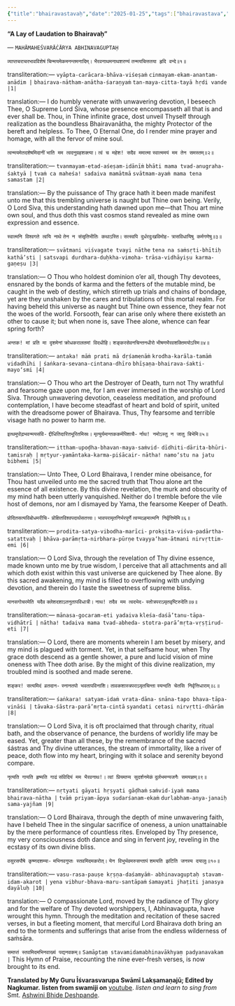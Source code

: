 ```yaml
---
{"title":"bhairavastavaḥ","date":"2025-01-25","tags":["bhairavastava","abhinavagupta","scriptures"],"publish":true,"path":"scriptures/bhairavastavaḥ.md","permalink":"/scriptures/bhairavastava/","PassFrontmatter":true}
---
```


<span class="center-text">**“A Lay of Laudation to Bhairavaḥ”**</span>

<span class="center-text">— `MAHĀMAHEŚVARĀĊĀRYA ABHINAVAGUPTAḤ`</span>

</div>

<span class="center-text">`व्याप्तचराचरभावविशेषं`</span>
<span class="center-text">`चिन्मयमेकमनन्तमनादिम्।`</span>
<span class="center-text">`भैरवनाथमनाथशरण्यं`</span>
<span class="center-text">`तन्मयचित्ततया हृदि वन्दे॥१॥`</span>

<span class="center-text">transliteration:—</span>
<span class="center-text">`vyāpta-carācara-bhāva-viśeṣaṁ`</span>
<span class="center-text">`cinmayam-ekam-anantam-anādim |`</span>
<span class="center-text">`bhairava-nātham-anātha-śaraṇyaṁ`</span>
<span class="center-text">`tan-maya-citta-tayā hṛdi vande |1|`</span>

<span class="center-text">translation:—</span> 
<span class="center-text">I do humbly venerate with unwavering devotion, I beseech Thee, O Supreme Lord Śiva, whose presence encompasseth all that is and ever shall be. Thou, in Thine infinite grace, dost unveil Thyself through realization as the boundless Bhairavanātha, the mighty Protector of the bereft and helpless. To Thee, O Eternal One, do I render mine prayer and homage, with all the fervor of mine soul.</span>


<span class="center-text">`त्वन्मयमेतदशेषमिदानीं`</span>
<span class="center-text">`भाति मम त्वदनुग्रहशक्त्या।`</span>
<span class="center-text">`त्वं च महेश! सदैव ममात्मा`</span>
<span class="center-text">`स्वात्ममयं मम तेन समस्तम्॥२॥`</span>

<span class="center-text">transliteration:—</span>
<span class="center-text">`tvanmayam-etad-aśeṣam-idānīṁ`</span>
<span class="center-text">`bhāti mama tvad-anugraha-śaktyā |`</span>
<span class="center-text">`tvaṁ ca maheśa! sadaiva mamātmā`</span>
<span class="center-text">`svātmam-ayaṁ mama tena samastam |2|`</span>

<span class="center-text">translation:—</span>
<span class="center-text">By the puissance of Thy grace hath it been made manifest unto me that this trembling universe is naught but Thine own being. Verily, O Lord Siva, this understanding hath dawned upon me—that Thou art mine own soul, and thus doth this vast cosmos stand revealed as mine own expression and essence.</span>


<span class="center-text">`स्वात्मनि विश्वगते त्वयि नाथे`</span>
<span class="center-text">`तेन न संसृतिभीतिः कथाऽस्ति।`</span>
<span class="center-text">`सत्स्वपि दुर्धरदुःखविमोह-`</span>
<span class="center-text">`त्रासविधायिषु कर्मगणेषु॥३॥`</span>

<span class="center-text">transliteration:—</span>
<span class="center-text">`svātmani viśvagate tvayi nāthe`</span>
<span class="center-text">`tena na saṁsṛti-bhītiḥ kathā’sti |`</span>
<span class="center-text">`satsvapi durdhara-duḥkha-vimoha-`</span>
<span class="center-text">`trāsa-vidhāyiṣu karma-gaṇeṣu |3|`</span>

<span class="center-text">translation:—</span>
<span class="center-text">O Thou who holdest dominion o’er all, though Thy devotees, ensnared by the bonds of karma and the fetters of the mutable mind, be caught in the web of destiny, which stirreth up trials and chains of bondage, yet are they unshaken by the cares and tribulations of this mortal realm. For having beheld this universe as naught but Thine own essence, they fear not the woes of the world. Forsooth, fear can arise only where there existeth an other to cause it; but when none is, save Thee alone, whence can fear spring forth?</span>


<span class="center-text">`अन्तक! मां प्रति मा दृशमेनां`</span>
<span class="center-text">`क्रोधकरालतमां विदधीहि।`</span>
<span class="center-text">`शङ्करसेवनचिन्तनधीरो`</span>
<span class="center-text">`भीषणभैरवशक्तिमयोऽस्मि॥४॥`</span>

<span class="center-text">transliteration:—</span>
<span class="center-text">`antaka! māṁ prati mā dṛśamenāṁ`</span>
<span class="center-text">`krodha-karāla-tamāṁ vidadhīhi |`</span>
<span class="center-text">`śaṅkara-sevana-cintana-dhīro`</span>
<span class="center-text">`bhīṣaṇa-bhairava-śakti-mayo‘smi |4|`</span>

<span class="center-text">translation:—</span>
<span class="center-text">O Thou who art the Destroyer of Death, turn not Thy wrathful and fearsome gaze upon me, for I am ever immersed in the worship of Lord Siva. Through unwavering devotion, ceaseless meditation, and profound contemplation, I have become steadfast of heart and bold of spirit, united with the dreadsome power of Bhairava. Thus, Thy fearsome and terrible visage hath no power to harm me.</span>


<span class="center-text">`इत्थमुपोढ़भवन्मयसंवि-`</span>
<span class="center-text">`द्दीधितिदारितभूरितमिस्रः।`</span>
<span class="center-text">`मृत्युर्यमान्तककर्मपिशाचै-`</span>
<span class="center-text">`र्नाथ! नमोऽस्तु न जातु बिभेमि॥५॥`</span>

<span class="center-text">transliteration:—</span>
<span class="center-text">`ittham-upoḍha-bhavan-maya-saṁvid-`</span>
<span class="center-text">`dīdhiti-dārita-bhūri-tamisraḥ |`</span>
<span class="center-text">`mṛtyur-yamāntaka-karma-piśācair-`</span>
<span class="center-text">`nātha! namo‘stu na jatu bibhemi |5|`</span>

<span class="center-text">translation:—</span>
<span class="center-text">Unto Thee, O Lord Bhairava, I render mine obeisance, for Thou hast unveiled unto me the sacred truth that Thou alone art the essence of all existence. By this divine revelation, the murk and obscurity of my mind hath been utterly vanquished. Neither do I tremble before the vile host of demons, nor am I dismayed by Yama, the fearsome Keeper of Death.</span>


<span class="center-text">`प्रोदितसत्यविबोधमरीचि-`</span>
<span class="center-text">`प्रोक्षितविश्वपदार्थसतत्त्वः।`</span>
<span class="center-text">`भावपरामृतनिर्भरपूर्णे`</span>
<span class="center-text">`त्वय्यऽहमात्मनि निर्वृत्तिमेमि॥६॥`</span>

<span class="center-text">transliteration:—</span>
<span class="center-text">`prodita-satya-vibodha-marīci-`</span>
<span class="center-text">`prokṣita-viśva-padārtha-satattvaḥ |`</span>
<span class="center-text">`bhāva-parāmṛta-nirbhara-pūrṇe`</span>
<span class="center-text">`tvayya‘ham-ātmani nirvṛttim-emi |6|`</span>

<span class="center-text">translation:—</span>
<span class="center-text">O Lord Siva, through the revelation of Thy divine essence, made known unto me by true wisdom, I perceive that all attachments and all which doth exist within this vast universe are quickened by Thee alone. By this sacred awakening, my mind is filled to overflowing with undying devotion, and therein do I taste the sweetness of supreme bliss.</span>


<span class="center-text">`मानसगोचरमेति यदैव`</span>
<span class="center-text">`क्लेशदशाऽतनुतापविधात्री।`</span>
<span class="center-text">`नाथ! तदैव मम त्वदभेद-`</span>
<span class="center-text">`स्तोत्रपराऽमृतवृष्टिरुदेति॥७॥`</span>

<span class="center-text">transliteration:—</span>
<span class="center-text">`mānasa-gocaram-eti yadaiva`</span>
<span class="center-text">`kleśa-daśā’tanu-tāpa-vidhātrī |`</span>
<span class="center-text">`nātha! tadaiva mama tvad-abheda-`</span>
<span class="center-text">`stotra-parā’mṛta-vṛṣṭirud-eti |7|`</span>

<span class="center-text">translation:—</span>
<span class="center-text">O Lord, there are moments wherein I am beset by misery, and my mind is plagued with torment. Yet, in that selfsame hour, when Thy grace doth descend as a gentle shower, a pure and lucid vision of mine oneness with Thee doth arise. By the might of this divine realization, my troubled mind is soothed and made serene.</span>


<span class="center-text">`शङ्कर! सत्यमिदं व्रतदान-`</span>
<span class="center-text">`स्नानतपो भवतापविनाशि।`</span>
<span class="center-text">`तावकशास्त्रपराऽमृतचिन्ता`</span>
<span class="center-text">`स्यन्दति चेतसि निर्वृत्तिधाराम्॥८॥`</span>

<span class="center-text">transliteration:—</span>
<span class="center-text">`śaṅkara! satyam-idaṁ vrata-dāna-`</span>
<span class="center-text">`snāna-tapo bhava-tāpa-vināśi |`</span>
<span class="center-text">`tāvaka-śāstra-parā’mṛta-cintā`</span>
<span class="center-text">`syandati cetasi nirvṛtti-dhārām |8|`</span>

<span class="center-text">translation:—</span>
<span class="center-text">O Lord Siva, it is oft proclaimed that through charity, ritual bath, and the observance of penance, the burdens of worldly life may be eased. Yet, greater than all these, by the remembrance of the sacred śástras and Thy divine utterances, the stream of immortality, like a river of peace, doth flow into my heart, bringing with it solace and serenity beyond compare.</span>


<span class="center-text">`नृत्यति गायति हृष्यति गाढं`</span>
<span class="center-text">`संविदियं मम भैरवनाथ!।`</span>
<span class="center-text">`त्वां प्रियमाप्य सुदर्शनमेकं`</span>
<span class="center-text">`दुर्लभमन्यजनैः समयज्ञम्॥९॥`</span>

<span class="center-text">transliteration:— </span>
<span class="center-text">`nṛtyati gāyati hṛṣyati gāḍhaṁ`</span>
<span class="center-text">`saṁvid-iyaṁ mama bhairava-nātha |`</span>
<span class="center-text">`tvāṁ priyam-āpya sudarśanam-ekaṁ`</span>
<span class="center-text">`durlabham-anya-janaiḥ sama-yajñam |9|`</span>

<span class="center-text">translation:—</span>
<span class="center-text">O Lord Bhairava, through the depth of mine unwavering faith, have I beheld Thee in the singular sacrifice of oneness, a union unattainable by the mere performance of countless rites. Enveloped by Thy presence, my very consciousness doth dance and sing in fervent joy, reveling in the ecstasy of its own divine bliss.</span>


<span class="center-text">`वसुरसपौषे कृष्णदशम्या-`</span>
<span class="center-text">`मभिनवगुप्तः स्तवमिदमकरोत्।`</span>
<span class="center-text">`येन विभुर्भवमरुसन्तापं`</span>
<span class="center-text">`शमयति झटिति जनस्य दयालुः॥१०॥`</span>

<span class="center-text">transliteration:—</span>
<span class="center-text">`vasu-rasa-pauṣe kṛṣṇa-daśamyāṁ-`</span>
<span class="center-text">`abhinavaguptaḥ stavam-idam-akarot |`</span>
<span class="center-text">`yena vibhur-bhava-maru-santāpaṁ`</span>
<span class="center-text">`śamayati jhaṭiti janasya dayāluḥ |10|`</span>

<span class="center-text">translation:—</span>
<span class="center-text">O compassionate Lord, moved by the radiance of Thy glory and for the welfare of Thy devoted worshippers, I, Abhinavagupta, have wrought this hymn. Through the meditation and recitation of these sacred verses, in but a fleeting moment, that merciful Lord Bhairava doth bring an end to the torments and sufferings that arise from the endless wilderness of saṁsāra.</span>


<span class="center-text">`समाप्तं स्तवमिदमभिनवाख्यं पद्यनवकम्॥`</span>
<span class="center-text">`Samāptaṃ stavamidamabhinavākhyaṃ padyanavakam |`</span>
<span class="center-text">This Hymn of Praise, recounting the nine ever-fresh verses, is now brought to its end.</span>

<span class="center-text">**Translated by My Guru Īśvarasvarupa Swāmī Lakṣamaṇajū; Edited by Nagkumar.**</span>
<span class="center-text">**listen from swamiji on** [youtube](https://youtu.be/fWto9etrwBU).</span>
<span class="center-text">*listen and learn to sing from* Smt. [Ashwini Bhide Deshpande](https://youtu.be/O947L44aUYE).</span>
